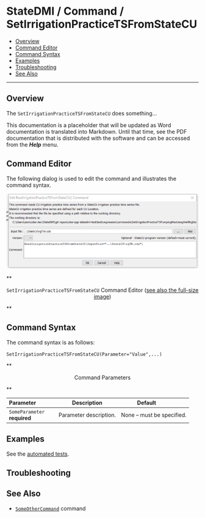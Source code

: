 # StateDMI / Command / SetIrrigationPracticeTSFromStateCU #

* [Overview](#overview)
* [Command Editor](#command-editor)
* [Command Syntax](#command-syntax)
* [Examples](#examples)
* [Troubleshooting](#troubleshooting)
* [See Also](#see-also)

-------------------------

## Overview ##

The `SetIrrigationPracticeTSFromStateCU` does something...

This documentation is a placeholder that will be updated as Word documentation is translated into Markdown.
Until that time, see the PDF documentation that is distributed with the software and can be accessed
from the ***Help*** menu.

## Command Editor ##

The following dialog is used to edit the command and illustrates the command syntax.

![SetIrrigationPracticeTSFromStateCU](SetIrrigationPracticeTSFromStateCU.png)

**<p style="text-align: center;">
`SetIrrigationPracticeTSFromStateCU` Command Editor (<a href="../SetIrrigationPracticeTSFromStateCU.png">see also the full-size image</a>)
</p>**

## Command Syntax ##

The command syntax is as follows:

```text
SetIrrigationPracticeTSFromStateCU(Parameter="Value",...)
```
**<p style="text-align: center;">
Command Parameters
</p>**

| **Parameter**&nbsp;&nbsp;&nbsp;&nbsp;&nbsp;&nbsp;&nbsp;&nbsp;&nbsp;&nbsp;&nbsp;&nbsp; | **Description** | **Default**&nbsp;&nbsp;&nbsp;&nbsp;&nbsp;&nbsp;&nbsp;&nbsp;&nbsp;&nbsp; |
| --------------|-----------------|----------------- |
|`SomeParameter`<br>**required**|Parameter description.|None – must be specified.|

## Examples ##

See the [automated tests](https://github.com/OpenWaterFoundation/cdss-app-statedmi-main/tree/master/test/regression/commands/SetIrrigationPracticeTSFromStateCU).

## Troubleshooting ##

## See Also ##

* [`SomeOtherCommand`](../SomeOtherCommand/SomeOtherCommand) command
